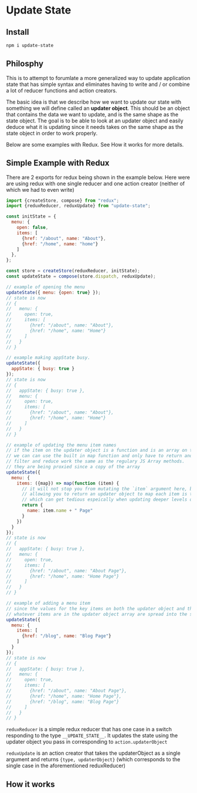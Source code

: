 # Update State

## Install

```bash
npm i update-state
```

## Philosphy

This is to attempt to forumlate a more generalized way to update application state that has simple syntax and eliminates having to write and / or combine a lot of reducer functions and action creators.

The basic idea is that we describe how we want to update our state with something we will define called an __updater object__. This should be an object that contains the data we want to update, and is the same shape as the state object. The goal is to be able to look at an updater object and easily deduce what it is updating since it needs takes on the same shape as the state object in order to work properly.

Below are some examples with Redux. See How it works for more details.

## Simple Example with Redux

There are 2 exports for redux being shown in the example below. Here were are using redux with one single reducer and one action creator (neither of which we had to even write)

```js
import {createStore, compose} from "redux";
import {reduxReducer, reduxUpdate} from "update-state";

const initState = {
  menu: {
    open: false,
    items: [
      {href: "/about", name: "About"},
      {href: "/home", name: "home"}
    ]
  },
};

const store = createStore(reduxReducer, initState);
const updateState = compose(store.dispatch, reduxUpdate);

// example of opening the menu
updateState({ menu: {open: true} });
// state is now
// {
//   menu: {
//     open: true,
//     items: [
//       {href: "/about", name: "About"},
//       {href: "/home", name: "Home"}
//     ]
//   }
// }

// example making appState busy.
updateState({
  appState: { busy: true }
});
// state is now
// {
//   appState: { busy: true },
//   menu: {
//     open: true,
//     items: [
//       {href: "/about", name: "About"},
//       {href: "/home", name: "Home"}
//     ]
//   }
// }

// example of updating the menu item names
// if the item on the updater object is a function and is an array on the state object,
// we can can use the built in map function and only have to return another updater object for each array item
// filter and reduce work the same as the regulary JS Array methods.
// they are being proxied since a copy of the array 
updateState({
  menu: {
    items: ({map}) => map(function (item) {
      // it will not stop you from mutating the `item` argument here, but you shouldn't since you are using redux.
      // allowing you to return an updater object to map each item is to alleviate spread syntax,
      // which can get tedious espeically when updating deeper levels of an objects
      return {
        name: item.name + " Page"
      }
    })
  }
});
// state is now
// {
//   appState: { busy: true },
//   menu: {
//     open: true,
//     items: [
//       {href: "/about", name: "About Page"},
//       {href: "/home", name: "Home Page"}
//     ]
//   }
// }

// example of adding a menu item
// since the values for the key items on both the updater object and the state are arrays,
// whatever items are in the updater object array are spread into the state
updateState({
  menu: {
    items: [
      {href: "/blog", name: "Blog Page"}
    ]
  }
});
// state is now
// {
//   appState: { busy: true },
//   menu: {
//     open: true,
//     items: [
//       {href: "/about", name: "About Page"},
//       {href: "/home", name: "Home Page"},
//       {href: "/blog", name: "Blog Page"}
//     ]
//   }
// }
```

`reduxReducer` is a simple redux reducer that has one case in a switch responding to the type `__UPDATE_STATE__`. It updates the state using the updater object you pass in corresponding to `action.updaterObject`

`reduxUpdate` is an action creator that takes the updaterObject as a single argument and returns `{type, updaterObject}` (which corresponds to the single case in the aforementioned reduxReducer)

## How it works

